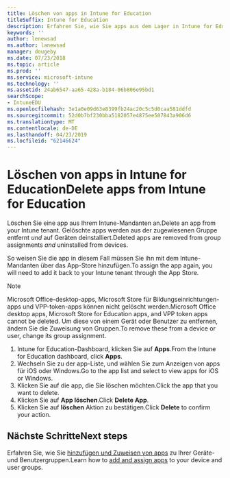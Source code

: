 ```yaml
---
title: Löschen von apps in Intune for Education
titleSuffix: Intune for Education
description: Erfahren Sie, wie Sie apps aus dem Lager in Intune for Education zu löschen.
keywords: ''
author: lenewsad
ms.author: lanewsad
manager: dougeby
ms.date: 07/23/2018
ms.topic: article
ms.prod: ''
ms.service: microsoft-intune
ms.technology: ''
ms.assetid: 24ab6547-aa65-428a-b184-06b806e95bd1
searchScope:
- IntuneEDU
ms.openlocfilehash: 3e1a0e09d63e8399fb24ac20c5c5d0caa581ddfd
ms.sourcegitcommit: 52d0b7bf230bba5182057e4875ee507843a906d6
ms.translationtype: MT
ms.contentlocale: de-DE
ms.lasthandoff: 04/23/2019
ms.locfileid: "62146624"
---
```

# <a name="delete-apps-from-intune-for-education"></a><span data-ttu-id="7bd7f-103">Löschen von apps in Intune for Education</span><span class="sxs-lookup"><span data-stu-id="7bd7f-103">Delete apps from Intune for Education</span></span> 
<span data-ttu-id="7bd7f-104">Löschen Sie eine app aus Ihrem Intune-Mandanten an.</span><span class="sxs-lookup"><span data-stu-id="7bd7f-104">Delete an app from your Intune tenant.</span></span> <span data-ttu-id="7bd7f-105">Gelöschte apps werden aus der zugewiesenen Gruppe entfernt *und* auf Geräten deinstalliert.</span><span class="sxs-lookup"><span data-stu-id="7bd7f-105">Deleted apps are removed from group assignments *and* uninstalled from devices.</span></span>  

<span data-ttu-id="7bd7f-106">So weisen Sie die app in diesem Fall müssen Sie ihn mit dem Intune-Mandanten über das App-Store hinzufügen.</span><span class="sxs-lookup"><span data-stu-id="7bd7f-106">To assign the app again, you will need to add it back to your Intune tenant through the App Store.</span></span>  

> [!NOTE]
> <span data-ttu-id="7bd7f-107">Microsoft Office-desktop-apps, Microsoft Store für Bildungseinrichtungen-apps und VPP-token-apps können nicht gelöscht werden.</span><span class="sxs-lookup"><span data-stu-id="7bd7f-107">Microsoft Office desktop apps, Microsoft Store for Education apps, and VPP token apps cannot be deleted.</span></span> <span data-ttu-id="7bd7f-108">Um diese von einem Gerät oder Benutzer zu entfernen, ändern Sie die Zuweisung von Gruppen.</span><span class="sxs-lookup"><span data-stu-id="7bd7f-108">To remove these from a device or user, change its group assignment.</span></span>

1. <span data-ttu-id="7bd7f-109">Intune for Education-Dashboard, klicken Sie auf **Apps**.</span><span class="sxs-lookup"><span data-stu-id="7bd7f-109">From the Intune for Education dashboard, click **Apps**.</span></span>
2. <span data-ttu-id="7bd7f-110">Wechseln Sie zu der app-Liste, und wählen Sie zum Anzeigen von apps für iOS oder Windows.</span><span class="sxs-lookup"><span data-stu-id="7bd7f-110">Go to the app list and select to view apps for iOS or Windows.</span></span>
3. <span data-ttu-id="7bd7f-111">Klicken Sie auf die app, die Sie löschen möchten.</span><span class="sxs-lookup"><span data-stu-id="7bd7f-111">Click the app that you want to delete.</span></span>
4. <span data-ttu-id="7bd7f-112">Klicken Sie auf **App löschen**.</span><span class="sxs-lookup"><span data-stu-id="7bd7f-112">Click **Delete App**.</span></span>
5. <span data-ttu-id="7bd7f-113">Klicken Sie auf **löschen** Aktion zu bestätigen.</span><span class="sxs-lookup"><span data-stu-id="7bd7f-113">Click **Delete** to confirm your action.</span></span>  

## <a name="next-steps"></a><span data-ttu-id="7bd7f-114">Nächste Schritte</span><span class="sxs-lookup"><span data-stu-id="7bd7f-114">Next steps</span></span>  
<span data-ttu-id="7bd7f-115">Erfahren Sie, wie Sie [hinzufügen und Zuweisen von apps](assign-apps.md) zu Ihrer Geräte- und Benutzergruppen.</span><span class="sxs-lookup"><span data-stu-id="7bd7f-115">Learn how to [add and assign apps](assign-apps.md) to your device and user groups.</span></span> 

